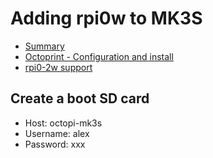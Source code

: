 # Adding rpi0w to MK3S

* [Summary](https://help.prusa3d.com/article/prusaprint-rpi-zero-and-octoprint_2180)
* [Octoprint - Configuration and install](https://help.prusa3d.com/article/octoprint-configuration-and-install_2182)
* [rpi0-2w support](https://forum.prusa3d.com/forum/original-prusa-i3-mk3s-mk3-user-mods-octoprint-enclosures-nozzles/rpi-zero-2-w-prusaprint-support/)

## Create a boot SD card

* Host: octopi-mk3s
* Username: alex
* Password: xxx
